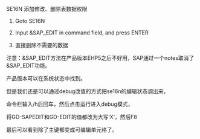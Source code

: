 SE16N 添加修改、删除表数据权限
1. Goto SE16N

2. Input &SAP_EDIT in command field, and press ENTER

3. 直接删除不需要的数据

注意：&SAP_EDIT方法在产品版本EHP5之后不好用，SAP通过一个notes取消了&SAP_EDIT功能。

产品版本可以在系统状态中找到。





但是我们还是可以通过debug改值的方式把se16n的编辑状态调出来，

命令栏输入/h后回车，然后点击运行进入debug模式，



将GD-SAPEDIT和GD-EDIT的值都改为大写‘X’，然后F8



最后可以看到除了主键都变成可编辑单元格了。